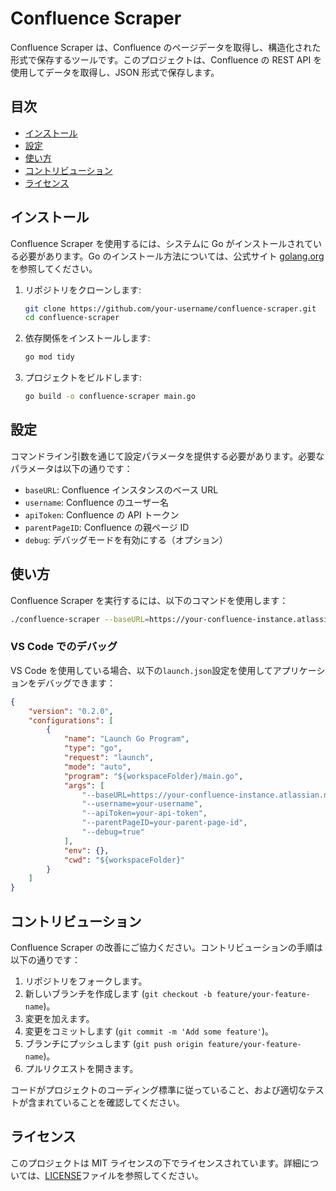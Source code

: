 # Confluence Scraper

Confluence Scraper は、Confluence のページデータを取得し、構造化された形式で保存するツールです。このプロジェクトは、Confluence の REST API を使用してデータを取得し、JSON 形式で保存します。

## 目次

-   [インストール](#インストール)
-   [設定](#設定)
-   [使い方](#使い方)
-   [コントリビューション](#コントリビューション)
-   [ライセンス](#ライセンス)

## インストール

Confluence Scraper を使用するには、システムに Go がインストールされている必要があります。Go のインストール方法については、公式サイト [golang.org](https://golang.org/) を参照してください。

1. リポジトリをクローンします:

    ```sh
    git clone https://github.com/your-username/confluence-scraper.git
    cd confluence-scraper
    ```

2. 依存関係をインストールします:

    ```sh
    go mod tidy
    ```

3. プロジェクトをビルドします:

    ```sh
    go build -o confluence-scraper main.go
    ```

## 設定

コマンドライン引数を通じて設定パラメータを提供する必要があります。必要なパラメータは以下の通りです：

-   `baseURL`: Confluence インスタンスのベース URL
-   `username`: Confluence のユーザー名
-   `apiToken`: Confluence の API トークン
-   `parentPageID`: Confluence の親ページ ID
-   `debug`: デバッグモードを有効にする（オプション）

## 使い方

Confluence Scraper を実行するには、以下のコマンドを使用します：

```sh
./confluence-scraper --baseURL=https://your-confluence-instance.atlassian.net/wiki --username=your-username --apiToken=your-api-token --parentPageID=your-parent-page-id --debug=true
```

### VS Code でのデバッグ

VS Code を使用している場合、以下の`launch.json`設定を使用してアプリケーションをデバッグできます：

```json
{
    "version": "0.2.0",
    "configurations": [
        {
            "name": "Launch Go Program",
            "type": "go",
            "request": "launch",
            "mode": "auto",
            "program": "${workspaceFolder}/main.go",
            "args": [
                "--baseURL=https://your-confluence-instance.atlassian.net/wiki",
                "--username=your-username",
                "--apiToken=your-api-token",
                "--parentPageID=your-parent-page-id",
                "--debug=true"
            ],
            "env": {},
            "cwd": "${workspaceFolder}"
        }
    ]
}
```

## コントリビューション

Confluence Scraper の改善にご協力ください。コントリビューションの手順は以下の通りです：

1. リポジトリをフォークします。
2. 新しいブランチを作成します (`git checkout -b feature/your-feature-name`)。
3. 変更を加えます。
4. 変更をコミットします (`git commit -m 'Add some feature'`)。
5. ブランチにプッシュします (`git push origin feature/your-feature-name`)。
6. プルリクエストを開きます。

コードがプロジェクトのコーディング標準に従っていること、および適切なテストが含まれていることを確認してください。

## ライセンス

このプロジェクトは MIT ライセンスの下でライセンスされています。詳細については、[LICENSE](LICENSE)ファイルを参照してください。
